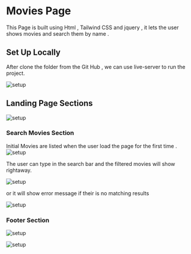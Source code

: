 # Movies Page
This Page is built using Html , Tailwind CSS and jquery , it lets the user shows movies and search them by name . 

## Set Up Locally 
After clone the folder from the Git Hub , we can use live-server to run the project.


![setup](https://user-images.githubusercontent.com/46220562/106352235-eee7c200-62e9-11eb-8fce-fa40a3e5350f.PNG)

## Landing Page Sections

![setup](https://user-images.githubusercontent.com/46220562/106352314-b72d4a00-62ea-11eb-8cd6-fa34a8fb9887.PNG)

### Search Movies Section
Initial Movies are listed when the user load the page for the first time .
![setup](https://user-images.githubusercontent.com/46220562/106352327-dcba5380-62ea-11eb-94f2-b10f01788fef.PNG)

The user can type in the search bar and the filtered movies will show rightaway.

![setup](https://user-images.githubusercontent.com/46220562/106352518-76363500-62ec-11eb-9f42-63c5cf064bc6.PNG)

or it will show error message if their is no matching results 

![setup](https://user-images.githubusercontent.com/46220562/106352582-03798980-62ed-11eb-89e4-43dea7c78c04.PNG)

### Footer Section

![setup](https://user-images.githubusercontent.com/46220562/106352362-2145ef00-62eb-11eb-8a8d-8fdb3ab7c14a.PNG)

![setup](https://user-images.githubusercontent.com/46220562/106352376-3e7abd80-62eb-11eb-8d3c-769d155287ff.PNG)

